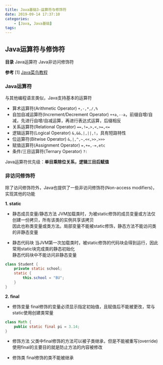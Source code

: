 ```yaml
---
title: Java基础3-运算符与修饰符
date: 2019-09-14 17:37:10
categories: 
    - [Java, Java基础]
tags:
---
```

## Java运算符与修饰符
__目录__
Java运算符
Java非访问修饰符

__参考__
[1] [Java菜鸟教程](https://www.runoob.com/java/java-tutorial.html)

### Java运算符
与其他编程语言类似，Java支持基本的运算符
- 算术运算符(Arithmetic Operator) `+,-,*,/,%`
- 自加自减运算符(Increment/Decrement Operator) `++a,--a`，前缀自增/自减，先进行自增/自减运算，再进行表达式运算，后缀相反
- 关系运算符(Relational Operator) `==,!=,>,<,>=,<=`
- 逻辑运算符(Logical Operator) `&,&&,|,||,!`，具有短路特性
- 位运算符(Bitwise Operator) `&,|,^,~,<<,>>,>>>`
- 赋值运算符(Assignment Operator) `=,+=,-=,etc`
- 条件/三目运算符(Ternary Operator) `?:`

Java运算符优先级：__单目乘除位关系，逻辑三目后赋值__

<!-- more -->

### 非访问修饰符
除了访问修饰符外，Java也提供了一些非访问修饰符(Non-access modifiers)，实现其他的功能

__1. static__
- 静态成员变量/静态方法
JVM加载类时，为被static修饰的成员变量或方法仅创建一份拷贝，所有该类的实例共享该拷贝  
因此也称类变量或类方法。局部变量不能被static修饰，静态方法不能访问类的非静态变量

- 静态代码块
当JVM第一次加载类时，被static修饰的代码块会得到运行，因此常用static块完成类的静态初始化  
静态代码块中不能访问非静态变量
```java
class Student {
    private static school;
    static {
        this.school = "BU";
    }
}
```

__2. final__
- 修饰变量
final修饰的变量必须显示指定初始值，且赋值后不能被更改，常与static使用创建类常量
```java
class Math {
    public static final pi = 3.14;
}

```
- 修饰方法
父类中final修饰的方法可以被子类继承，但是不能被重写(override)  
使用final的主要目的就是防止方法的内容被修改

- 修饰类
final修饰的类不能被继承

